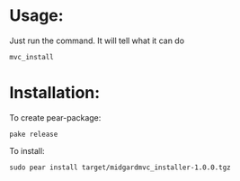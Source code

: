 Usage:
======

Just run the command. It will tell what it can do

    mvc_install

Installation:
=============

To create pear-package:

    pake release

To install:

    sudo pear install target/midgardmvc_installer-1.0.0.tgz

